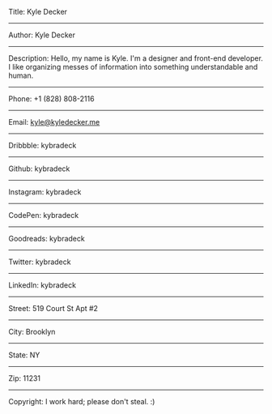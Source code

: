 Title: Kyle Decker

----

Author: Kyle Decker

----

Description: Hello, my name is Kyle. I'm a designer and front-end developer. I like organizing messes of information into something understandable and human.

----

Phone: +1 (828) 808-2116

----

Email: kyle@kyledecker.me

----

Dribbble: kybradeck

----

Github: kybradeck

----

Instagram: kybradeck

----

CodePen: kybradeck

----

Goodreads: kybradeck

----

Twitter: kybradeck

----

LinkedIn: kybradeck

----

Street: 519 Court St Apt #2

----

City: Brooklyn

----

State: NY

----

Zip: 11231

----

Copyright: I work hard; please don't steal. :)
